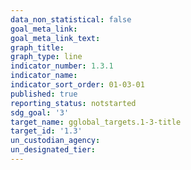 ```yaml
---
data_non_statistical: false
goal_meta_link: 
goal_meta_link_text: 
graph_title:
graph_type: line
indicator_number: 1.3.1
indicator_name: 
indicator_sort_order: 01-03-01
published: true
reporting_status: notstarted
sdg_goal: '3'
target_name: gglobal_targets.1-3-title
target_id: '1.3'
un_custodian_agency: 
un_designated_tier: 
---
```

